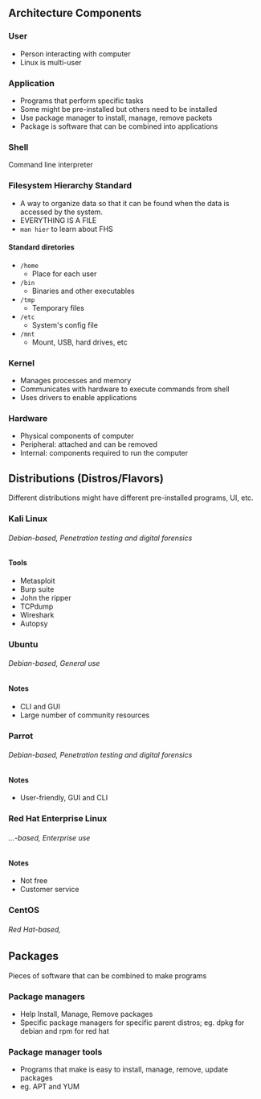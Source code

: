## Architecture Components
### User
- Person interacting with computer
- Linux is multi-user

### Application
- Programs that perform specific tasks
- Some might be pre-installed but others need to be installed
- Use package manager to install, manage, remove packets
- Package is software that can be combined into applications

### Shell
Command line interpreter

### Filesystem Hierarchy Standard
- A way to organize data so that it can be found when the data is accessed by the system.
- EVERYTHING IS A FILE
- `man hier` to learn about FHS
#### Standard diretories
- `/home`
  - Place for each user
- `/bin`
  - Binaries and other executables
- `/tmp`
  - Temporary files
- `/etc`
  - System's config file
- `/mnt`
  - Mount, USB, hard drives, etc

### Kernel
- Manages processes and memory
- Communicates with hardware to execute commands from shell
- Uses drivers to enable applications

### Hardware
- Physical components of computer
- Peripheral: attached and can be removed
- Internal: components required to run the computer

## Distributions (Distros/Flavors)
Different distributions might have different pre-installed programs, UI, etc.

### Kali Linux 
###### Debian-based, Penetration testing and digital forensics
#### Tools
- Metasploit
- Burp suite
- John the ripper
- TCPdump
- Wireshark
- Autopsy

### Ubuntu
###### Debian-based, General use
#### Notes
- CLI and GUI
- Large number of community resources

### Parrot
###### Debian-based, Penetration testing and digital forensics
#### Notes
- User-friendly, GUI and CLI

### Red Hat Enterprise Linux
###### ...-based, Enterprise use
#### Notes
- Not free
- Customer service

### CentOS
###### Red Hat-based, 

## Packages
Pieces of software that can be combined to make programs

### Package managers
- Help Install, Manage, Remove packages
- Specific package managers for specific parent distros; eg. dpkg for debian and rpm for red hat

### Package manager tools
- Programs that make is easy to install, manage, remove, update packages
- eg. APT and YUM
